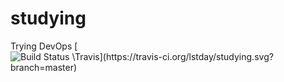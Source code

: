 # studying
Trying DevOps
[![Build Status \Travis\](https://travis-ci.org/lstday/studying.svg?branch=master)](https://travis-ci.org/lstday/studying)
